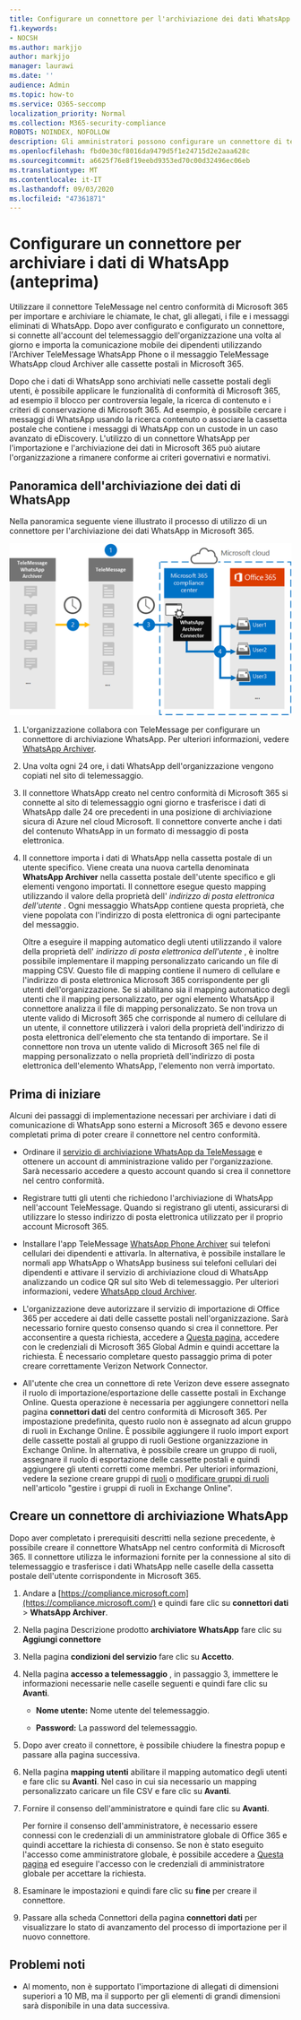 ```yaml
---
title: Configurare un connettore per l'archiviazione dei dati WhatsApp in Microsoft 365
f1.keywords:
- NOCSH
ms.author: markjjo
author: markjjo
manager: laurawi
ms.date: ''
audience: Admin
ms.topic: how-to
ms.service: O365-seccomp
localization_priority: Normal
ms.collection: M365-security-compliance
ROBOTS: NOINDEX, NOFOLLOW
description: Gli amministratori possono configurare un connettore di telemessaggio per importare e archiviare i dati di WhatsApp in Microsoft 365. In questo modo è possibile archiviare i dati provenienti da origini dati di terze parti in Microsoft 365 per poter utilizzare le funzionalità di conformità, come la conservazione legale, la ricerca di contenuto e i criteri di ritenzione per gestire i dati di terze parti dell'organizzazione.
ms.openlocfilehash: fbd0e30cf8016da9479d5f1e24715d2e2aaa628c
ms.sourcegitcommit: a6625f76e8f19eebd9353ed70c00d32496ec06eb
ms.translationtype: MT
ms.contentlocale: it-IT
ms.lasthandoff: 09/03/2020
ms.locfileid: "47361871"
---
```

# <a name="set-up-a-connector-to-archive-whatsapp-data-preview"></a>Configurare un connettore per archiviare i dati di WhatsApp (anteprima)

Utilizzare il connettore TeleMessage nel centro conformità di Microsoft 365 per importare e archiviare le chiamate, le chat, gli allegati, i file e i messaggi eliminati di WhatsApp. Dopo aver configurato e configurato un connettore, si connette all'account del telemessaggio dell'organizzazione una volta al giorno e importa la comunicazione mobile dei dipendenti utilizzando l'Archiver TeleMessage WhatsApp Phone o il messaggio TeleMessage WhatsApp cloud Archiver alle cassette postali in Microsoft 365.

Dopo che i dati di WhatsApp sono archiviati nelle cassette postali degli utenti, è possibile applicare le funzionalità di conformità di Microsoft 365, ad esempio il blocco per controversia legale, la ricerca di contenuto e i criteri di conservazione di Microsoft 365. Ad esempio, è possibile cercare i messaggi di WhatsApp usando la ricerca contenuto o associare la cassetta postale che contiene i messaggi di WhatsApp con un custode in un caso avanzato di eDiscovery. L'utilizzo di un connettore WhatsApp per l'importazione e l'archiviazione dei dati in Microsoft 365 può aiutare l'organizzazione a rimanere conforme ai criteri governativi e normativi.

## <a name="overview-of-archiving-whatsapp-data"></a>Panoramica dell'archiviazione dei dati di WhatsApp

Nella panoramica seguente viene illustrato il processo di utilizzo di un connettore per l'archiviazione dei dati WhatsApp in Microsoft 365.

![Flusso di lavoro di archiviazione WhatsApp](../media/WhatsAppConnectorWorkflow.png)

1. L'organizzazione collabora con TeleMessage per configurare un connettore di archiviazione WhatsApp. Per ulteriori informazioni, vedere [WhatsApp Archiver](https://www.telemessage.com/office365-activation-for-whatsapp-archiver).

2. Una volta ogni 24 ore, i dati WhatsApp dell'organizzazione vengono copiati nel sito di telemessaggio.

3. Il connettore WhatsApp creato nel centro conformità di Microsoft 365 si connette al sito di telemessaggio ogni giorno e trasferisce i dati di WhatsApp dalle 24 ore precedenti in una posizione di archiviazione sicura di Azure nel cloud Microsoft. Il connettore converte anche i dati del contenuto WhatsApp in un formato di messaggio di posta elettronica.

4. Il connettore importa i dati di WhatsApp nella cassetta postale di un utente specifico. Viene creata una nuova cartella denominata **WhatsApp Archiver** nella cassetta postale dell'utente specifico e gli elementi vengono importati. Il connettore esegue questo mapping utilizzando il valore della proprietà dell' *indirizzo di posta elettronica dell'utente* . Ogni messaggio WhatsApp contiene questa proprietà, che viene popolata con l'indirizzo di posta elettronica di ogni partecipante del messaggio.

   Oltre a eseguire il mapping automatico degli utenti utilizzando il valore della proprietà dell' *indirizzo di posta elettronica dell'utente* , è inoltre possibile implementare il mapping personalizzato caricando un file di mapping CSV. Questo file di mapping contiene il numero di cellulare e l'indirizzo di posta elettronica Microsoft 365 corrispondente per gli utenti dell'organizzazione. Se si abilitano sia il mapping automatico degli utenti che il mapping personalizzato, per ogni elemento WhatsApp il connettore analizza il file di mapping personalizzato. Se non trova un utente valido di Microsoft 365 che corrisponde al numero di cellulare di un utente, il connettore utilizzerà i valori della proprietà dell'indirizzo di posta elettronica dell'elemento che sta tentando di importare. Se il connettore non trova un utente valido di Microsoft 365 nel file di mapping personalizzato o nella proprietà dell'indirizzo di posta elettronica dell'elemento WhatsApp, l'elemento non verrà importato.

## <a name="before-you-begin"></a>Prima di iniziare

Alcuni dei passaggi di implementazione necessari per archiviare i dati di comunicazione di WhatsApp sono esterni a Microsoft 365 e devono essere completati prima di poter creare il connettore nel centro conformità.

- Ordinare il [servizio di archiviazione WhatsApp da TeleMessage](https://www.telemessage.com/mobile-archiver/order-mobile-archiver-for-o365) e ottenere un account di amministrazione valido per l'organizzazione. Sarà necessario accedere a questo account quando si crea il connettore nel centro conformità.

- Registrare tutti gli utenti che richiedono l'archiviazione di WhatsApp nell'account TeleMessage. Quando si registrano gli utenti, assicurarsi di utilizzare lo stesso indirizzo di posta elettronica utilizzato per il proprio account Microsoft 365.

- Installare l'app TeleMessage [WhatsApp Phone Archiver](https://www.telemessage.com/mobile-archiver/whatsapp-phone-archiver-2/) sui telefoni cellulari dei dipendenti e attivarla. In alternativa, è possibile installare le normali app WhatsApp o WhatsApp business sui telefoni cellulari dei dipendenti e attivare il servizio di archiviazione cloud di WhatsApp analizzando un codice QR sul sito Web di telemessaggio. Per ulteriori informazioni, vedere [WhatsApp cloud Archiver](https://www.telemessage.com/mobile-archiver/whatsapp-archiver/whatsapp-cloud-archiver/).

- L'organizzazione deve autorizzare il servizio di importazione di Office 365 per accedere ai dati delle cassette postali nell'organizzazione. Sarà necessario fornire questo consenso quando si crea il connettore. Per acconsentire a questa richiesta, accedere a [Questa pagina](https://login.microsoftonline.com/common/oauth2/authorize?client_id=570d0bec-d001-4c4e-985e-3ab17fdc3073&response_type=code&redirect_uri=https://portal.azure.com/&nonce=1234&prompt=admin_consent), accedere con le credenziali di Microsoft 365 Global Admin e quindi accettare la richiesta. È necessario completare questo passaggio prima di poter creare correttamente Verizon Network Connector.

- All'utente che crea un connettore di rete Verizon deve essere assegnato il ruolo di importazione/esportazione delle cassette postali in Exchange Online. Questa operazione è necessaria per aggiungere connettori nella pagina **connettori dati** del centro conformità di Microsoft 365. Per impostazione predefinita, questo ruolo non è assegnato ad alcun gruppo di ruoli in Exchange Online. È possibile aggiungere il ruolo import export delle cassette postali al gruppo di ruoli Gestione organizzazione in Exchange Online. In alternativa, è possibile creare un gruppo di ruoli, assegnare il ruolo di esportazione delle cassette postali e quindi aggiungere gli utenti corretti come membri. Per ulteriori informazioni, vedere la sezione creare gruppi di [ruoli](https://docs.microsoft.com/Exchange/permissions-exo/role-groups#create-role-groups) o [modificare gruppi di ruoli](https://docs.microsoft.com/Exchange/permissions-exo/role-groups#modify-role-groups) nell'articolo "gestire i gruppi di ruoli in Exchange Online".

## <a name="create-a-whatsapp-archiver-connector"></a>Creare un connettore di archiviazione WhatsApp

Dopo aver completato i prerequisiti descritti nella sezione precedente, è possibile creare il connettore WhatsApp nel centro conformità di Microsoft 365. Il connettore utilizza le informazioni fornite per la connessione al sito di telemessaggio e trasferisce i dati WhatsApp nelle caselle della cassetta postale dell'utente corrispondente in Microsoft 365.

1. Andare a [https://compliance.microsoft.com](https://compliance.microsoft.com/) e quindi fare clic su **connettori dati**  >  **WhatsApp Archiver**.

2. Nella pagina Descrizione prodotto **archiviatore WhatsApp** fare clic su **Aggiungi connettore**

3. Nella pagina **condizioni del servizio** fare clic su **Accetto**.

4. Nella pagina **accesso a telemessaggio** , in passaggio 3, immettere le informazioni necessarie nelle caselle seguenti e quindi fare clic su **Avanti**.

   - **Nome utente:** Nome utente del telemessaggio.

   - **Password:** La password del telemessaggio.

5. Dopo aver creato il connettore, è possibile chiudere la finestra popup e passare alla pagina successiva.

6. Nella pagina **mapping utenti** abilitare il mapping automatico degli utenti e fare clic su **Avanti**. Nel caso in cui sia necessario un mapping personalizzato caricare un file CSV e fare clic su **Avanti**.

7. Fornire il consenso dell'amministratore e quindi fare clic su **Avanti**.

   Per fornire il consenso dell'amministratore, è necessario essere connessi con le credenziali di un amministratore globale di Office 365 e quindi accettare la richiesta di consenso. Se non è stato eseguito l'accesso come amministratore globale, è possibile accedere a [Questa pagina](https://login.microsoftonline.com/common/oauth2/authorize?client_id=570d0bec-d001-4c4e-985e-3ab17fdc3073&response_type=code&redirect_uri=https://portal.azure.com/&nonce=1234&prompt=admin_consent) ed eseguire l'accesso con le credenziali di amministratore globale per accettare la richiesta.

8. Esaminare le impostazioni e quindi fare clic su **fine** per creare il connettore.

9. Passare alla scheda Connettori della pagina **connettori dati** per visualizzare lo stato di avanzamento del processo di importazione per il nuovo connettore.

## <a name="known-issues"></a>Problemi noti

- Al momento, non è supportato l'importazione di allegati di dimensioni superiori a 10 MB, ma il supporto per gli elementi di grandi dimensioni sarà disponibile in una data successiva.
